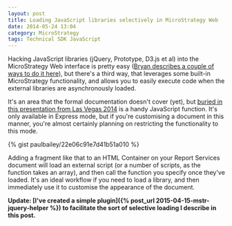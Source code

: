 ```yaml
---
layout: post
title: Loading JavaScript libraries selectively in MicroStrategy Web
date: 2014-05-24 13:04
category: MicroStrategy
tags: Technical SDK JavaScript
---
```


Hacking JavaScript libraries (jQuery, Prototype, D3.js et al) into the MicroStrategy Web interface is pretty easy ([Bryan describes a couple of ways to do it here][1]), but there's a third way, that leverages some built-in MicroStrategy functionality, and allows you to easily execute code when the external libraries are asynchronously loaded.

It's an area that the formal documentation doesn't cover (yet), but [buried in this presentation from Las Vegas 2014][2] is a handy JavaScript function. It's only available in Express mode, but if you're customising a document in this manner, you're almost certainly planning on restricting the functionality to this mode.

{% gist paulbailey/22e06c91e7d41b51a010 %}

Adding a fragment like that to an HTML Container on your Report Services document will load an external script (or a number of scripts, as the function takes an array), and then call the function you specify once they've loaded. It's an ideal workflow if you need to load a library, and then immediately use it to customise the appearance of the document.

**Update: [I've created a simple plugin]({% post_url 2015-04-15-mstr-jquery-helper %}) to facilitate the sort of selective loading I describe in this post.**

[1]: http://www.bryanbrandow.com/2013/01/using-jquery-in-microstrategy-dashboards.html
[2]: https://www.microstrategy.com/us/microstrategyworld/resource?world-res=v1247